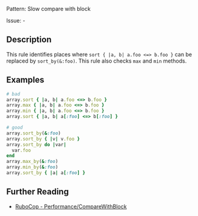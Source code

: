 Pattern: Slow compare with block

Issue: -

## Description

This rule identifies places where `sort { |a, b| a.foo <=> b.foo }` can be replaced by `sort_by(&:foo)`. This rule also checks `max` and `min` methods.

## Examples

```ruby
# bad
array.sort { |a, b| a.foo <=> b.foo }
array.max { |a, b| a.foo <=> b.foo }
array.min { |a, b| a.foo <=> b.foo }
array.sort { |a, b| a[:foo] <=> b[:foo] }

# good
array.sort_by(&:foo)
array.sort_by { |v| v.foo }
array.sort_by do |var|
  var.foo
end
array.max_by(&:foo)
array.min_by(&:foo)
array.sort_by { |a| a[:foo] }
```

## Further Reading

* [RuboCop - Performance/CompareWithBlock](https://github.com/rubocop-hq/rubocop-performance/blob/master/manual/cops_performance.md#performancecomparewithblock)
